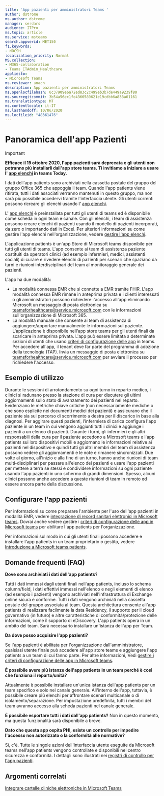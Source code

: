 ```yaml
---
title: 'App pazienti per amministratori Teams '
author: dstrome
ms.author: dstrome
manager: serdars
audience: ITPro
ms.topic: article
ms.service: msteams
search.appverid: MET150
f1.keywords:
- NOCSH
localization_priority: Normal
MS.collection:
- M365-collaboration
- Teams_ITAdmin_Healthcare
appliesto:
- Microsoft Teams
ms.reviewer: anach
description: App pazienti per amministratori Teams
ms.openlocfilehash: 0c37909e6a72ed83c2c499eb3b7de449a9239f80
ms.sourcegitcommit: 3b54a56ec1fe4366580621e19cdbb6a833a01161
ms.translationtype: MT
ms.contentlocale: it-IT
ms.lasthandoff: 10/06/2020
ms.locfileid: "48361476"
---
```

# <a name="patients-app-overview"></a>Panoramica dell'app Pazienti

> [!IMPORTANT]
> **Efficace il 15 ottobre 2020, l'app pazienti sarà deprecata e gli utenti non potranno più installarli dall'app store teams. Ti invitiamo a iniziare a usare l' [app elenchi](https://support.microsoft.com/office/get-started-with-lists-in-teams-c971e46b-b36c-491b-9c35-efeddd0297db) in teams Today.**
>
>I dati dell'app patients sono archiviati nella cassetta postale del gruppo del gruppo Office 365 che appoggia il team. Quando l'app patients viene ritirata, tutti i dati associati verranno mantenuti in questo gruppo, ma non sarà più possibile accedervi tramite l'interfaccia utente. Gli utenti correnti possono ricreare gli elenchi usando l' [app elenchi](https://support.microsoft.com/office/get-started-with-lists-in-teams-c971e46b-b36c-491b-9c35-efeddd0297db).
>
>L' [app elenchi](https://support.microsoft.com/office/get-started-with-lists-in-teams-c971e46b-b36c-491b-9c35-efeddd0297db) è preinstallata per tutti gli utenti di teams ed è disponibile come scheda in ogni team e canale. Con gli elenchi, i team di assistenza possono creare elenchi di pazienti usando il modello di pazienti incorporati, da zero o importando dati in Excel. Per ulteriori informazioni su come gestire l'app elenchi nell'organizzazione, vedere [gestire l'app elenchi](../../manage-lists-app.md).

L'applicazione patients è un'app Store di Microsoft teams disponibile per tutti gli utenti di teams. L'app consente ai team di assistenza paziente costituiti da operatori clinici (ad esempio infermieri, medici, assistenti sociali) di curare e rivedere elenchi di pazienti per scenari che spaziano da turni e riunioni interdisciplinari del team al monitoraggio generale dei pazienti.

L'app ha due modalità:

- La modalità connessa EMR che si connette a EMR tramite FHIR. L'app modalità connessa EMR rimane in anteprima privata e i clienti interessati o gli amministratori possono richiedere l'accesso all'app eliminando Microsoft un messaggio di posta elettronica su [teamsforhealthcare@service.microsoft.com](mailto:teamsforhealthcare@service.microsoft.com) con le informazioni sull'organizzazione di Microsoft 365.
- La modalità manuale che consente ai team di assistenza di aggiungere/apportare manualmente le informazioni sul paziente. L'applicazione è disponibile nell'app store teams per gli utenti finali da scaricare in anteprima privata. L'app può essere limitata a determinate sezioni di utenti che usano [criteri di configurazione delle app](../../teams-app-setup-policies.md) in teams. Per accedere all'app, il tenant deve far parte del programma di adozione della tecnologia (TAP). Invia un messaggio di posta elettronica su [teamsforhealthcare@service.microsoft.com](mailto:teamsforhealthcare@service.microsoft.com) per avviare il processo per richiedere l'accesso.

## <a name="usage-example"></a>Esempio di utilizzo

Durante le sessioni di arrotondamento su ogni turno in reparto medico, i clinici si radunano presso la stazione di cura per discutere gli ultimi aggiornamenti sullo stato di avanzamento dei pazienti nel reparto.  Evidenziano le metriche chiave critiche (non necessariamente mediche o che sono esplicite nei documenti medici dei pazienti) e assicurano che il paziente sia sul percorso di scorrimento a destra per il discarico in base alla diagnosi. Per aggirare questi pazienti, l'infermiera di carica configura l'app paziente in un team in cui vengono aggiunti tutti i clinici e aggiunge i pazienti a un elenco di pazienti. Durante i turni, gli infermieri e gli altri responsabili della cura per il paziente accedono a Microsoft teams e l'app patients sui loro dispositivi mobili e aggiornano le informazioni relative ai pazienti nel dispositivo e quindi tutti gli altri membri del team di assistenza possono vedere gli aggiornamenti e le note e rimanere sincronizzati. Due volte al giorno, all'inizio e alla fine di un turno, hanno anche riunioni di team multi-disciplinari per passare all'elenco dei pazienti e usare l'app pazienti per mettere a terra se stessi e condividere informazioni su ogni paziente usando l'app pazienti in uno schermo di grandi dimensioni. Spesso, alcuni clinici possono anche accedere a queste riunioni di team in remoto ed essere ancora parte della discussione.

## <a name="configure-patients-app"></a>Configurare l'app pazienti

Per informazioni su come preparare l'ambiente per l'uso dell'app pazienti in modalità EMR, vedere [integrazione di record sanitari elettronici in Microsoft teams](patients-app.md). Dovrai anche vedere gestire i [criteri di configurazione delle app in Microsoft teams](../../teams-app-setup-policies.md) per abilitare l'app patients per l'organizzazione.

Per informazioni sul modo in cui gli utenti finali possono accedere e installare l'app patients in un team proprietario o gestito, vedere [Introduzione a Microsoft teams patients](https://support.office.com/article/get-started-with-microsoft-teams-patients-aa7daebe-706a-4a65-8ce9-b9b79233f393).

<!-- add link out to client doc, doesn't seem to be available yet, Grant is finalizing -->

## <a name="frequently-asked-questions-faq"></a>Domande frequenti (FAQ)

**Dove sono archiviati i dati dell'app patients?**

Tutti i dati immessi dagli utenti finali nell'app patients, incluso lo schema column/field, i dati effettivi immessi nell'elenco e negli elementi di elenco (ad esempio i pazienti) vengono archiviati nell'infrastruttura di Exchange online sicura e conforme. Tutti i dati vengono archiviati nella cassetta postale del gruppo associata al team. Questa architettura consente all'app patients di realizzare facilmente la data Residency, il supporto per il cloud governativo (in futuro) e altre caratteristiche di conformità/protezione delle informazioni, come il supporto di eDiscovery. L'app patients opera in un ambito del team. Sarà necessario installare un'istanza dell'app per Team.

<!-- add link to eDiscovery article for the Patients app, Mark Johnson will finalize soon -->

**Da dove posso acquisire l'app pazienti?**

Se l'app pazienti è abilitata per l'organizzazione dall'amministratore, qualsiasi utente finale può accedere all'app store teams e aggiungere l'app patients a un team di cui fanno parte. Per altre informazioni, Vedi [gestire i criteri di configurazione delle app in Microsoft teams](../../teams-app-setup-policies.md).

**È possibile avere più istanze dell'app patients in un team perché è così che funziona il reparto/unità?**

Attualmente è possibile installare un'unica istanza dell'app patients per un team specifico e solo nel canale generale. All'interno dell'app, tuttavia, è possibile creare più elenchi per affrontare scenari multicanale o di isolamento/separazione. Per impostazione predefinita, tutti i membri del team avranno accesso alla scheda pazienti nel canale generale. 

**È possibile esportare tutti i dati dall'app patients?**
Non in questo momento, ma questa funzionalità sarà disponibile a breve. 

**Dato che questa app ospita PHI, esiste un controllo per impedire l'accesso non autorizzato o la conformità alle normative?**

Sì, c'è. Tutte le singole azioni dell'interfaccia utente eseguite da Microsoft teams nell'app patients vengono controllate e disponibili nel centro sicurezza e conformità. I dettagli sono illustrati nei [registri di controllo per l'app pazienti](patients-audit.md).

## <a name="related-topics"></a>Argomenti correlati

[Integrare cartelle cliniche elettroniche in Microsoft Teams](patients-app.md)
